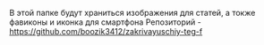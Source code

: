 В этой папке будут храниться изображения для статей, а токже фавиконы и иконка для смартфона
Репозиторий - https://github.com/boozik3412/zakrivayuschiy-teg-f